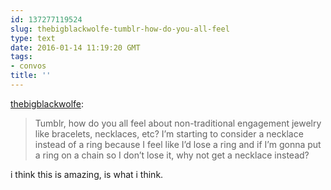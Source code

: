 ```yaml
---
id: 137277119524
slug: thebigblackwolfe-tumblr-how-do-you-all-feel
type: text
date: 2016-01-14 11:19:20 GMT
tags:
- convos
title: ''
---
```

<p><a class="tumblr_blog" href="http://thebigblackwolfe.tumblr.com/post/137264869000">thebigblackwolfe</a>:</p>
<blockquote>
<p>Tumblr, how do you all feel about non-traditional engagement jewelry like bracelets, necklaces, etc? I’m starting to consider a necklace instead of a ring because I feel like I’d lose a ring and if I’m gonna put a ring on a chain so I don’t lose it, why not get a necklace instead?</p>
</blockquote>

i think this is amazing, is what i think.